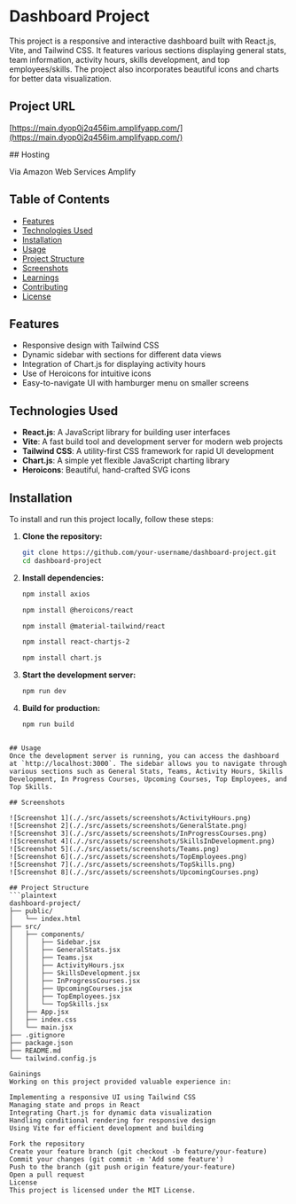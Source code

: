 # Dashboard Project

This project is a responsive and interactive dashboard built with React.js, Vite, and Tailwind CSS. It features various sections displaying general stats, team information, activity hours, skills development, and top employees/skills. The project also incorporates beautiful icons and charts for better data visualization.

## Project URL
[https://main.dyop0j2q456im.amplifyapp.com/](https://main.dyop0j2q456im.amplifyapp.com/)

## Hosting

Via Amazon Web Services Amplify

## Table of Contents
- [Features](#features)
- [Technologies Used](#technologies-used)
- [Installation](#installation)
- [Usage](#usage)
- [Project Structure](#project-structure)
- [Screenshots](#screenshots)
- [Learnings](#learnings)
- [Contributing](#contributing)
- [License](#license)

## Features
- Responsive design with Tailwind CSS
- Dynamic sidebar with sections for different data views
- Integration of Chart.js for displaying activity hours
- Use of Heroicons for intuitive icons
- Easy-to-navigate UI with hamburger menu on smaller screens

## Technologies Used
- **React.js**: A JavaScript library for building user interfaces
- **Vite**: A fast build tool and development server for modern web projects
- **Tailwind CSS**: A utility-first CSS framework for rapid UI development
- **Chart.js**: A simple yet flexible JavaScript charting library
- **Heroicons**: Beautiful, hand-crafted SVG icons

## Installation
To install and run this project locally, follow these steps:

1. **Clone the repository:**
    ```bash
    git clone https://github.com/your-username/dashboard-project.git
    cd dashboard-project
    ```

2. **Install dependencies:**
    ```bash
    npm install axios
    ```
    ```bash
    npm install @heroicons/react
    ```
    ```bash
    npm install @material-tailwind/react
    ```
    ```bash
    npm install react-chartjs-2
    ```
    ```bash
    npm install chart.js
    ```

3. **Start the development server:**
    ```bash
    npm run dev
    ```

4. **Build for production:**
    ```bash
    npm run build
    ```
  ```

## Usage
Once the development server is running, you can access the dashboard at `http://localhost:3000`. The sidebar allows you to navigate through various sections such as General Stats, Teams, Activity Hours, Skills Development, In Progress Courses, Upcoming Courses, Top Employees, and Top Skills.

## Screenshots

![Screenshot 1](././src/assets/screenshots/ActivityHours.png)
![Screenshot 2](././src/assets/screenshots/GeneralState.png)
![Screenshot 3](././src/assets/screenshots/InProgressCourses.png)
![Screenshot 4](././src/assets/screenshots/SkillsInDevelopment.png)
![Screenshot 5](././src/assets/screenshots/Teams.png)
![Screenshot 6](././src/assets/screenshots/TopEmployees.png)
![Screenshot 7](././src/assets/screenshots/TopSkills.png)
![Screenshot 8](././src/assets/screenshots/UpcomingCourses.png)

## Project Structure
```plaintext
dashboard-project/
├── public/
│   └── index.html
├── src/
│   ├── components/
│   │   ├── Sidebar.jsx
│   │   ├── GeneralStats.jsx
│   │   ├── Teams.jsx
│   │   ├── ActivityHours.jsx
│   │   ├── SkillsDevelopment.jsx
│   │   ├── InProgressCourses.jsx
│   │   ├── UpcomingCourses.jsx
│   │   ├── TopEmployees.jsx
│   │   └── TopSkills.jsx
│   ├── App.jsx
│   ├── index.css
│   └── main.jsx
├── .gitignore
├── package.json
├── README.md
└── tailwind.config.js

Gainings
Working on this project provided valuable experience in:

Implementing a responsive UI using Tailwind CSS
Managing state and props in React
Integrating Chart.js for dynamic data visualization
Handling conditional rendering for responsive design
Using Vite for efficient development and building

Fork the repository
Create your feature branch (git checkout -b feature/your-feature)
Commit your changes (git commit -m 'Add some feature')
Push to the branch (git push origin feature/your-feature)
Open a pull request
License
This project is licensed under the MIT License.